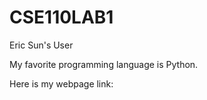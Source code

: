 # CSE110LAB1
Eric Sun's User 

My favorite programming language is Python.

Here is my webpage link: 
